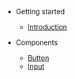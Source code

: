 - Getting started

  - [Introduction](introduction.md)

- Components

  - [Button](components/button.md)
  - [Input](components/input.md)
